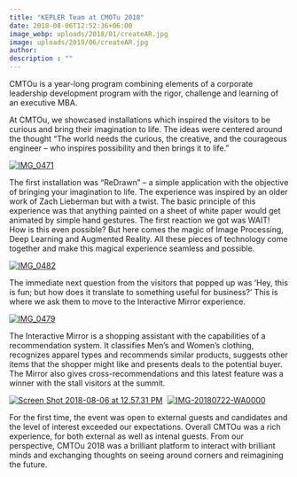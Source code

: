 ```yaml
---
title: "KEPLER Team at CMOTu 2018"
date: 2018-08-06T12:52:36+06:00
image_webp: uploads/2018/01/createAR.jpg
image: uploads/2019/06/createAR.jpg
author: 
description : ""
---
```


CMTOu is a year-long program combining elements of a corporate leadership development program with the rigor, challenge and learning of an executive MBA.

At CMTOu, we showcased installations which inspired the visitors to be curious and bring their imagination to life. The ideas were centered around the thought “The world needs the curious, the creative, and the courageous engineer – who inspires possibility and then brings it to life.”

[![IMG_0471](http://experiencesutra.com/wp-content/uploads/2018/08/IMG_0471-1024x768.jpeg)](http://experiencesutra.com/wp-content/uploads/2018/08/IMG_0471.jpeg)

The first installation was “ReDrawn” – a simple application with the objective of bringing your imagination to life. The experience was inspired by an older work of Zach Lieberman but with a twist. The basic principle of this experience was that anything painted on a sheet of white paper would get animated by simple hand gestures. The first reaction we got was WAIT! How is this even possible? But here comes the magic of Image Processing, Deep Learning and Augmented Reality. All these pieces of technology come together and make this magical experience seamless and possible.

[![IMG_0482](http://experiencesutra.com/wp-content/uploads/2018/08/IMG_0482-1024x576.jpeg)](http://experiencesutra.com/wp-content/uploads/2018/08/IMG_0482.jpeg)

The immediate next question from the visitors that popped up was ‘Hey, this is fun; but how does it translate to something useful for business?’ This is where we ask them to move to the Interactive Mirror experience.

[![IMG_0479](http://experiencesutra.com/wp-content/uploads/2018/08/IMG_0479-1024x576.jpeg)](http://experiencesutra.com/wp-content/uploads/2018/08/IMG_0479.jpeg)

The Interactive Mirror is a shopping assistant with the capabilities of a recommendation system. It classifies Men’s and Women’s clothing, recognizes apparel types and recommends similar products, suggests other items that the shopper might like and presents deals to the potential buyer. The Mirror also gives cross-recommendations and this latest feature was a winner with the stall visitors at the summit.

[![Screen Shot 2018-08-06 at 12.57.31 PM](http://experiencesutra.com/wp-content/uploads/2018/08/Screen-Shot-2018-08-06-at-12.57.31-PM-1024x731.png)](http://experiencesutra.com/wp-content/uploads/2018/08/Screen-Shot-2018-08-06-at-12.57.31-PM.png)  [![IMG-20180722-WA0000](http://experiencesutra.com/wp-content/uploads/2018/08/IMG-20180722-WA0000-768x1024.jpg)](http://experiencesutra.com/wp-content/uploads/2018/08/IMG-20180722-WA0000.jpg)

For the first time, the event was open to external guests and candidates and the level of interest exceeded our expectations. Overall CMTOu was a rich experience, for both external as well as intenal guests. From our perspective, CMTOu 2018 was a brilliant platform to interact with brilliant minds and exchanging thoughts on seeing around corners and reimagining the future.
